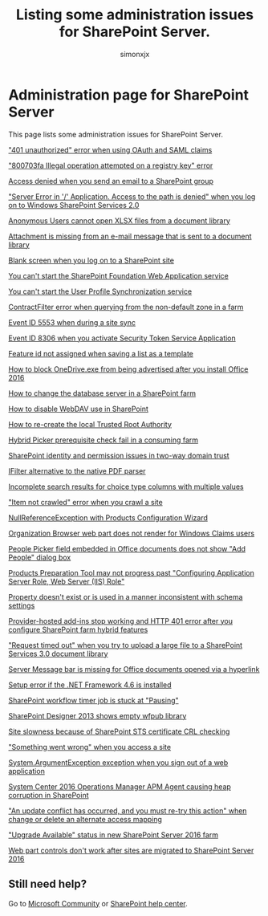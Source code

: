 ﻿---
title: Listing some administration issues for SharePoint Server.
author: simonxjx
manager: willchen
audience: ITPro
ms.service: sharepoint-powershell
ms.topic: article
ms.author: v-six
---

# Administration page for SharePoint Server

This page lists some administration issues for SharePoint Server.

["401 unauthorized" error when using OAuth and SAML claims](./401-unauthorized-error-when-using-oauth-and-saml-claims.md)

["800703fa Illegal operation attempted on a registry key" error](./800703fa-Illegal-operation-error.md)

[Access denied when you send an email to a SharePoint group](./access-denied-when-send-an-email-to-groups.md)

["Server Error in '/' Application. Access to the path  is denied" when you log on to Windows SharePoint Services 2.0](./access-to-the-path-is-denied-during-logon.md)

[Anonymous Users cannot open XLSX files from a document library](./anonymous-users-cannot-open-xlsx-files-from-a-document-library.md)

[Attachment is missing from an e-mail message that is sent to a document library](./attachment-is-missing-in-email-message-to-library.md)

[Blank screen when you log on to a SharePoint site](./blank-screen-when-you-log-on-sites.md)

[You can't start the SharePoint Foundation Web Application service](./cannot-start-an-application-service.md)

[You can't start the User Profile Synchronization service](./cannot-start-the-user-profile-synchronization-service.md)

[ContractFilter error when querying from the non-default zone in a farm](./contractfilter-error-when-querying-from-the-non-default-zone.md)

[Event ID 5553 when during a site sync](./event-id-5553-and-failure-during-site-sync.md)

[Event ID 8306 when you activate Security Token Service Application](./event-id-8306-and-cannot-activate-security-token-service-application.md)

[Feature id not assigned when saving a list as a template](./feature-id-not-assigned-when-saving-a-list-as-template.md)

[How to block OneDrive.exe from being advertised after you install Office 2016](./how-to-block-onedrive.exe-from-being-advertised-after-install-office-2016.md)

[How to change the database server in a SharePoint farm](./how-to-change-the-database-server-in-farms.md)

[How to disable WebDAV use in SharePoint](./how-to-disable-webdav-use.md)

[How to re-create the local Trusted Root Authority](./how-to-recreate-the-local-trusted-root-authority.md)

[Hybrid Picker prerequisite check fail in a consuming farm](./hybrid-picker-prerequisite-check-fail-in-consuming-farm.md)

[SharePoint identity and permission issues in two-way domain trust](./identity-and-permission-issues-in-two-way-domain-trust.md)

[IFilter alternative to the native PDF parser](./ifilter-alternative-to-the-native-pdf-parser.md)

[Incomplete search results for choice type columns with multiple values](./incomplete-search-results-for-choice-type-columns-with-multiple-values.md)

["Item not crawled" error when you crawl a site](./item-not-crawled-when-crawl-sites.md)

[NullReferenceException with Products Configuration Wizard](./nullreferenceexception-for-configuration-wizard.md)

[Organization Browser web part does not render for Windows Claims users](./organization-browser-web-part-does-not-render-for-windows-claims-users.md)

[People Picker field embedded in Office documents does not show "Add People" dialog box](./people-picker-field-embedded-does-not-show-add-people.md)

[Products Preparation Tool may not progress past "Configuring Application Server Role, Web Server (IIS) Role"](./products-preparation-tool-not-progress-past-configuring-application-server-role.md)

[Property doesn't exist or is used in a manner inconsistent with schema settings](./property-does-not-exist-or-is-used-in-manner-inconsistent-with-schema-settings.md)

[Provider-hosted add-ins stop working and HTTP 401 error after you configure SharePoint farm hybrid features](./provider-hosted-add-ins-stop-working-and-http-401-error-after-configure-farm-hybrid-features.md)

["Request timed out" when you try to upload a large file to a SharePoint Services 3.0 document library](./request-timed-out-when-upload-large-file-to-library.md)

[Server Message bar is missing for Office documents opened via a hyperlink](./server-message-bar-is-missing-when-open-office-documents-via-link-from-library.md)

[Setup error if the .NET Framework 4.6 is installed](./setup-error-if-.net-framework-4.6-is-installed.md)

[SharePoint workflow timer job is stuck at "Pausing"](./sharepoint-workflow-timer-job-is-stuck-at-pausing.md)

[SharePoint Designer 2013 shows empty wfpub library](./shows-empty-wfpub-library.md)

[Site slowness because of SharePoint STS certificate CRL checking](./site-slowness-because-of-sharepoint-sts-certificate-crl-checking.md)

["Something went wrong" when you access a site](./something-went-wrong-when-access-site.md)

[System.ArgumentException exception when you sign out of a web application](./system.argumentexception-exception-when-sign-out-of-web-application.md)

[System Center 2016 Operations Manager APM Agent causing heap corruption in SharePoint](./system-center-2016-operations-manager-apm-agent-causing-heap-corruption.md)

["An update conflict has occurred, and you must re-try this action" when change or delete an alternate access mapping](./update-conflict-when-modify-or-delete-alternate-access-mapping.md)

["Upgrade Available" status in new SharePoint Server 2016 farm](./upgrade-available-status-in-new-farm.md)

[Web part controls don't work after sites are migrated to SharePoint Server 2016](./web-part-controls-do-not-work-after-sites-are-migrated.md)

## Still need help? 

Go to [Microsoft Community](https://answers.microsoft.com) or [SharePoint help center](https://support.office.com/sharepoint).